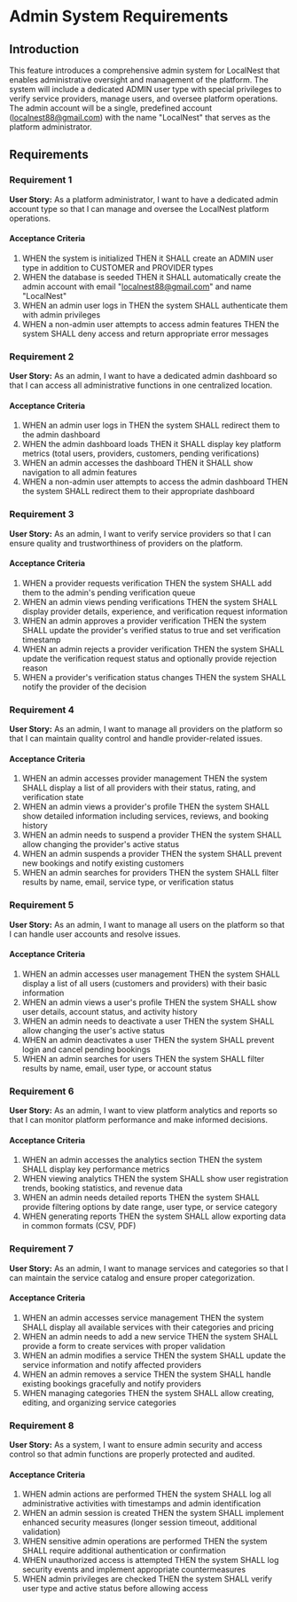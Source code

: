 # Admin System Requirements

## Introduction

This feature introduces a comprehensive admin system for LocalNest that enables administrative oversight and management of the platform. The system will include a dedicated ADMIN user type with special privileges to verify service providers, manage users, and oversee platform operations. The admin account will be a single, predefined account (localnest88@gmail.com) with the name "LocalNest" that serves as the platform administrator.

## Requirements

### Requirement 1

**User Story:** As a platform administrator, I want to have a dedicated admin account type so that I can manage and oversee the LocalNest platform operations.

#### Acceptance Criteria

1. WHEN the system is initialized THEN it SHALL create an ADMIN user type in addition to CUSTOMER and PROVIDER types
2. WHEN the database is seeded THEN it SHALL automatically create the admin account with email "localnest88@gmail.com" and name "LocalNest"
3. WHEN an admin user logs in THEN the system SHALL authenticate them with admin privileges
4. WHEN a non-admin user attempts to access admin features THEN the system SHALL deny access and return appropriate error messages

### Requirement 2

**User Story:** As an admin, I want to have a dedicated admin dashboard so that I can access all administrative functions in one centralized location.

#### Acceptance Criteria

1. WHEN an admin user logs in THEN the system SHALL redirect them to the admin dashboard
2. WHEN the admin dashboard loads THEN it SHALL display key platform metrics (total users, providers, customers, pending verifications)
3. WHEN an admin accesses the dashboard THEN it SHALL show navigation to all admin features
4. WHEN a non-admin user attempts to access the admin dashboard THEN the system SHALL redirect them to their appropriate dashboard

### Requirement 3

**User Story:** As an admin, I want to verify service providers so that I can ensure quality and trustworthiness of providers on the platform.

#### Acceptance Criteria

1. WHEN a provider requests verification THEN the system SHALL add them to the admin's pending verification queue
2. WHEN an admin views pending verifications THEN the system SHALL display provider details, experience, and verification request information
3. WHEN an admin approves a provider verification THEN the system SHALL update the provider's verified status to true and set verification timestamp
4. WHEN an admin rejects a provider verification THEN the system SHALL update the verification request status and optionally provide rejection reason
5. WHEN a provider's verification status changes THEN the system SHALL notify the provider of the decision

### Requirement 4

**User Story:** As an admin, I want to manage all providers on the platform so that I can maintain quality control and handle provider-related issues.

#### Acceptance Criteria

1. WHEN an admin accesses provider management THEN the system SHALL display a list of all providers with their status, rating, and verification state
2. WHEN an admin views a provider's profile THEN the system SHALL show detailed information including services, reviews, and booking history
3. WHEN an admin needs to suspend a provider THEN the system SHALL allow changing the provider's active status
4. WHEN an admin suspends a provider THEN the system SHALL prevent new bookings and notify existing customers
5. WHEN an admin searches for providers THEN the system SHALL filter results by name, email, service type, or verification status

### Requirement 5

**User Story:** As an admin, I want to manage all users on the platform so that I can handle user accounts and resolve issues.

#### Acceptance Criteria

1. WHEN an admin accesses user management THEN the system SHALL display a list of all users (customers and providers) with their basic information
2. WHEN an admin views a user's profile THEN the system SHALL show user details, account status, and activity history
3. WHEN an admin needs to deactivate a user THEN the system SHALL allow changing the user's active status
4. WHEN an admin deactivates a user THEN the system SHALL prevent login and cancel pending bookings
5. WHEN an admin searches for users THEN the system SHALL filter results by name, email, user type, or account status

### Requirement 6

**User Story:** As an admin, I want to view platform analytics and reports so that I can monitor platform performance and make informed decisions.

#### Acceptance Criteria

1. WHEN an admin accesses the analytics section THEN the system SHALL display key performance metrics
2. WHEN viewing analytics THEN the system SHALL show user registration trends, booking statistics, and revenue data
3. WHEN an admin needs detailed reports THEN the system SHALL provide filtering options by date range, user type, or service category
4. WHEN generating reports THEN the system SHALL allow exporting data in common formats (CSV, PDF)

### Requirement 7

**User Story:** As an admin, I want to manage services and categories so that I can maintain the service catalog and ensure proper categorization.

#### Acceptance Criteria

1. WHEN an admin accesses service management THEN the system SHALL display all available services with their categories and pricing
2. WHEN an admin needs to add a new service THEN the system SHALL provide a form to create services with proper validation
3. WHEN an admin modifies a service THEN the system SHALL update the service information and notify affected providers
4. WHEN an admin removes a service THEN the system SHALL handle existing bookings gracefully and notify providers
5. WHEN managing categories THEN the system SHALL allow creating, editing, and organizing service categories

### Requirement 8

**User Story:** As a system, I want to ensure admin security and access control so that admin functions are properly protected and audited.

#### Acceptance Criteria

1. WHEN admin actions are performed THEN the system SHALL log all administrative activities with timestamps and admin identification
2. WHEN an admin session is created THEN the system SHALL implement enhanced security measures (longer session timeout, additional validation)
3. WHEN sensitive admin operations are performed THEN the system SHALL require additional authentication or confirmation
4. WHEN unauthorized access is attempted THEN the system SHALL log security events and implement appropriate countermeasures
5. WHEN admin privileges are checked THEN the system SHALL verify user type and active status before allowing access